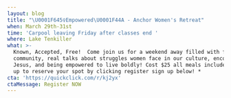 ```yaml
---
layout: blog
title: "\U0001F645‍♀️Empowered\U0001F44A - Anchor Women's Retreat"
when: March 29th-31st
time: 'Carpool leaving Friday after classes end '
where: Lake Tenkiller
what: >-
  Known, Accepted, Free!  Come join us for a weekend away filled with fun,
  community, real talks about struggles women face in our culture, encountering
  Jesus, and being empowered to live boldly! Cost $25 all meals included. *Sign
  up to reserve your spot by clicking register sign up below! *
cta: 'https://quickclick.com/r/kj2yx'
ctaMessage: Register NOW
---
```


